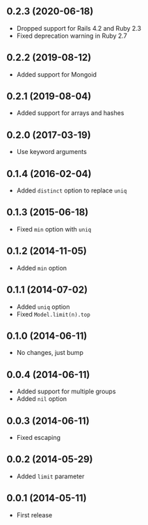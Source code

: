 ## 0.2.3 (2020-06-18)

- Dropped support for Rails 4.2 and Ruby 2.3
- Fixed deprecation warning in Ruby 2.7

## 0.2.2 (2019-08-12)

- Added support for Mongoid

## 0.2.1 (2019-08-04)

- Added support for arrays and hashes

## 0.2.0 (2017-03-19)

- Use keyword arguments

## 0.1.4 (2016-02-04)

- Added `distinct` option to replace `uniq`

## 0.1.3 (2015-06-18)

- Fixed `min` option with `uniq`

## 0.1.2 (2014-11-05)

- Added `min` option

## 0.1.1 (2014-07-02)

- Added `uniq` option
- Fixed `Model.limit(n).top`

## 0.1.0 (2014-06-11)

- No changes, just bump

## 0.0.4 (2014-06-11)

- Added support for multiple groups
- Added `nil` option

## 0.0.3 (2014-06-11)

- Fixed escaping

## 0.0.2 (2014-05-29)

- Added `limit` parameter

## 0.0.1 (2014-05-11)

- First release
